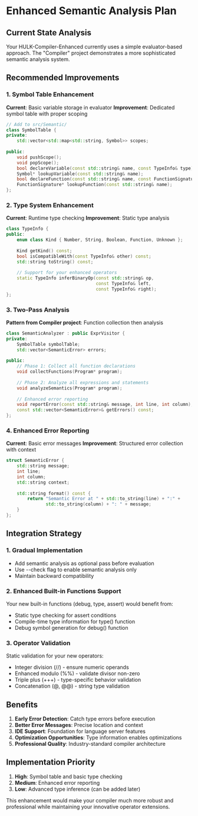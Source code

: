 # Enhanced Semantic Analysis Plan

## Current State Analysis
Your HULK-Compiler-Enhanced currently uses a simple evaluator-based approach. The "Compiler" project demonstrates a more sophisticated semantic analysis system.

## Recommended Improvements

### 1. Symbol Table Enhancement
**Current**: Basic variable storage in evaluator
**Improvement**: Dedicated symbol table with proper scoping

```cpp
// Add to src/Semantic/
class SymbolTable {
private:
    std::vector<std::map<std::string, Symbol>> scopes;
    
public:
    void pushScope();
    void popScope();
    bool declareVariable(const std::string& name, const TypeInfo& type);
    Symbol* lookupVariable(const std::string& name);
    bool declareFunction(const std::string& name, const FunctionSignature& sig);
    FunctionSignature* lookupFunction(const std::string& name);
};
```

### 2. Type System Enhancement
**Current**: Runtime type checking
**Improvement**: Static type analysis

```cpp
class TypeInfo {
public:
    enum class Kind { Number, String, Boolean, Function, Unknown };
    
    Kind getKind() const;
    bool isCompatibleWith(const TypeInfo& other) const;
    std::string toString() const;
    
    // Support for your enhanced operators
    static TypeInfo inferBinaryOp(const std::string& op, 
                                  const TypeInfo& left, 
                                  const TypeInfo& right);
};
```

### 3. Two-Pass Analysis
**Pattern from Compiler project**: Function collection then analysis

```cpp
class SemanticAnalyzer : public ExprVisitor {
private:
    SymbolTable symbolTable;
    std::vector<SemanticError> errors;
    
public:
    // Phase 1: Collect all function declarations
    void collectFunctions(Program* program);
    
    // Phase 2: Analyze all expressions and statements
    void analyzeSemantics(Program* program);
    
    // Enhanced error reporting
    void reportError(const std::string& message, int line, int column);
    const std::vector<SemanticError>& getErrors() const;
};
```

### 4. Enhanced Error Reporting
**Current**: Basic error messages
**Improvement**: Structured error collection with context

```cpp
struct SemanticError {
    std::string message;
    int line;
    int column;
    std::string context;
    
    std::string format() const {
        return "Semantic Error at " + std::to_string(line) + ":" + 
               std::to_string(column) + ": " + message;
    }
};
```

## Integration Strategy

### 1. Gradual Implementation
- Add semantic analysis as optional pass before evaluation
- Use --check flag to enable semantic analysis only
- Maintain backward compatibility

### 2. Enhanced Built-in Functions Support
Your new built-in functions (debug, type, assert) would benefit from:
- Static type checking for assert conditions
- Compile-time type information for type() function
- Debug symbol generation for debug() function

### 3. Operator Validation
Static validation for your new operators:
- Integer division (//) - ensure numeric operands
- Enhanced modulo (%%) - validate divisor non-zero
- Triple plus (+++) - type-specific behavior validation
- Concatenation (@, @@) - string type validation

## Benefits
1. **Early Error Detection**: Catch type errors before execution
2. **Better Error Messages**: Precise location and context
3. **IDE Support**: Foundation for language server features
4. **Optimization Opportunities**: Type information enables optimizations
5. **Professional Quality**: Industry-standard compiler architecture

## Implementation Priority
1. **High**: Symbol table and basic type checking
2. **Medium**: Enhanced error reporting
3. **Low**: Advanced type inference (can be added later)

This enhancement would make your compiler much more robust and professional while maintaining your innovative operator extensions.
